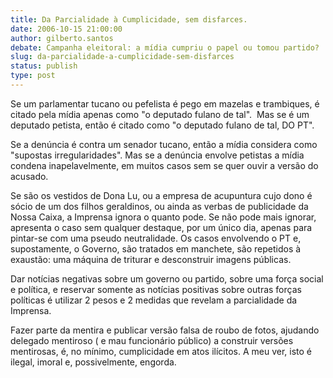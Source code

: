 ```yaml
---
title: Da Parcialidade à Cumplicidade, sem disfarces.
date: 2006-10-15 21:00:00
author: gilberto.santos
debate: Campanha eleitoral: a mídia cumpriu o papel ou tomou partido?
slug: da-parcialidade-a-cumplicidade-sem-disfarces
status: publish 
type: post
---
```


Se um parlamentar tucano ou pefelista é pego em mazelas e trambiques, é citado pela mídia apenas como "o deputado fulano de tal".  Mas se é um deputado petista, então é citado como "o deputado fulano de tal, DO PT".


Se a denúncia é contra um senador tucano, então a mídia considera como "supostas irregularidades". Mas se a denúncia envolve petistas a mídia condena inapelavelmente, em muitos casos sem se quer ouvir a versão do acusado.


Se são os vestidos de Dona Lu, ou a empresa de acupuntura cujo dono é sócio de um dos filhos geraldinos, ou ainda as verbas de publicidade da Nossa Caixa, a Imprensa ignora o quanto pode. Se não pode mais ignorar, apresenta o caso sem qualquer destaque, por um único dia, apenas para pintar-se com uma pseudo neutralidade. Os casos envolvendo o PT e, supostamente, o Governo, são tratados em manchete, são repetidos à exaustão: uma máquina de triturar e desconstruir imagens públicas.


Dar notícias negativas sobre um governo ou partido, sobre uma força social e política, e reservar somente as notícias positivas sobre outras forças políticas é utilizar 2 pesos e 2 medidas que revelam a parcialidade da Imprensa. 


Fazer parte da mentira e publicar versão falsa de roubo de fotos, ajudando delegado mentiroso ( e mau funcionário público) a construir versões mentirosas, é, no mínimo, cumplicidade em atos ilícitos. A meu ver, isto é ilegal, imoral e, possivelmente, engorda.


